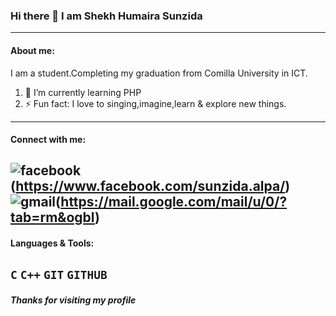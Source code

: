 ### Hi there 👋 I am Shekh Humaira Sunzida
---
#### About me: ####
I am a student.Completing my graduation from Comilla University in ICT.

1. 🌱 I’m currently learning PHP
2. ⚡ Fun fact: I love to singing,imagine,learn & explore new things.
---
#### Connect with me: ####
![facebook](https://cdn.icon-icons.com/icons2/2108/PNG/512/facebook_icon_130940.png)(https://www.facebook.com/sunzida.alpa/)
![gmail](https://1000logos.net/wp-content/uploads/2018/05/Gmail-logo.jpg)(https://mail.google.com/mail/u/0/?tab=rm&ogbl)
---
#### Languages & Tools: ####
```C``` ```C++``` ```GIT``` ```GITHUB```
---
##### Thanks for visiting my profile #####
